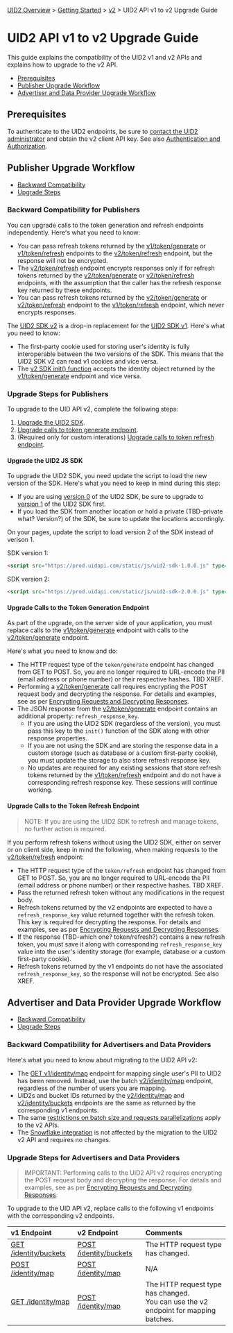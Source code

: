 [UID2 Overview](../../../README.md) > [Getting Started](../../README.md) > [v2](./README.md) > UID2 API v1 to v2 Upgrade Guide

# UID2 API v1 to v2 Upgrade Guide

This guide explains the compatibility of the UID2 v1 and v2 APIs and explains how to upgrade to the v2 API.

- [Prerequisites](#prerequisites)
- [Publisher Upgrade Workflow](#publisher-upgrade-workflow)
- [Advertiser and Data Provider Upgrade Workflow](#advertiser-and-data-provider-upgrade-workflow)

## Prerequisites

To authenticate to the UID2 endpoints, be sure to [contact the UID2 administrator](../README.md#contact-info) and obtain the v2 client API key. See also [Authentication and Authorization](./README.md#authentication-and-authorization).

## Publisher Upgrade Workflow

- [Backward Compatibility](#backward-compatibility-for-publishers)
- [Upgrade Steps](#upgrade-steps-for-publishers)

### Backward Compatibility for Publishers

You can upgrade calls to the token generation and refresh endpoints independently. Here's what you need to know:

 - You can pass refresh tokens returned by the [v1/token/generate](../v1/endpoints/get-token-generate.md) or [v1/token/refresh](../v1/endpoints/get-token-refresh.md) endpoints to the [v2/token/refresh](./endpoints/post-token-refresh.md) endpoint, but the response will not be encrypted.
 - The [v2/token/refresh](./endpoints/post-token-refresh.md) endpoint encrypts responses only if for refresh tokens returned by the [v2/token/generate](./endpoints/post-token-generate.md) or [v2/token/refresh](./endpoints/post-token-refresh.md) endpoints, with the assumption that the caller has the refresh response key returned by these endpoints.
 - You can pass refresh tokens returned by the [v2/token/generate](./endpoints/post-token-generate.md) or [v2/token/refresh](./endpoints/post-token-refresh.md) endpoint to the [v1/token/refresh](../v1/endpoints/get-token-refresh.md) endpoint, which never encrypts responses.

The [UID2 SDK v2](./sdks/client-side-identity.md) is a drop-in replacement for the [UID2 SDK v1](../v1/sdks/client-side-identity-v1.md). Here's what you need to know:
  - The first-party cookie used for storing user's identity is fully interoperable between the two versions of the SDK. This means that the UID2 SDK v2 can read v1 cookies and vice versa.
  - The [v2 SDK init() function](./sdks/client-side-identity.md#initopts-object-void) accepts the identity object returned by the [v1/token/generate](../v1/endpoints/get-token-generate.md) endpoint and vice versa.

### Upgrade Steps for Publishers

To upgrade to the UID API v2, complete the following steps:

1. [Upgrade the UID2 SDK](#upgrade-the-uid2-js-sdk).
1. [Upgrade calls to token generate endpoint](#upgrade-calls-to-the-token-generation-endpoint).
1. (Required only for custom interations) [Upgrade calls to token refresh endpoint](#upgrade-calls-to-the-token-refresh-endpoint).

#### Upgrade the UID2 JS SDK

To upgrade the UID2 SDK, you need update the script to load the new version of the SDK. Here's what you need to keep in mind during this step:

- If you are using [version 0](../v1/sdks/client-side-identity-v0.md) of the UID2 SDK, be sure to upgrade to [version 1](../v1/sdks/client-side-identity-v1.md#improvements-and-changes-from-version-0) of the UID2 SDK first.
- If you load the SDK from another location or hold a private (TBD-private what? Version?) of the SDK, be sure to update the locations accordingly.

On your pages, update the script to load version 2 of the SDK instead of verison 1.

SDK version 1:

```html
<script src="https://prod.uidapi.com/static/js/uid2-sdk-1.0.0.js" type="text/javascript"></script> 
```

SDK version 2:

```html
<script src="https://prod.uidapi.com/static/js/uid2-sdk-2.0.0.js" type="text/javascript"></script> 
```

#### Upgrade Calls to the Token Generation Endpoint

As part of the upgrade, on the server side of your application, you must replace calls to the [v1/token/generate](../v1/endpoints/get-token-generate.md) endpoint with calls to the [v2/token/generate](./endpoints/post-token-generate.md) endpoint. 

Here's what you need to know and do:

- The HTTP request type of the `token/generate` endpoint has changed from GET to POST. So, you are no longer required to URL-encode the PII (email address or phone number) or their respective hashes. TBD XREF.
- Performing a [v2/token/generate](./endpoints/post-token-generate.md) call requires encrypting the POST request body and decrypting the response. For details and examples, see as per [Encrypting Requests and Decrypting Responses](./encryption-decryption.md).
- The JSON response from the [v2/token/generate](./endpoints/post-token-generate.md) endpoint contains an additional property: `refresh_response_key`. 
  - If you are using the UID2 SDK (regardless of the version), you must pass this key to the `init()` function of the SDK along with other response properties. 
  - If you are not using the SDK and are storing the response data in a custom storage (such as database or a custom first-party cookie), you must update the storage to also store refresh response key. 
  - No updates are required for any existing sessions that store refresh tokens returned by the [v1/token/refresh](../v1/endpoints/get-token-refresh.md) endpoint and  do not have a corresponding refresh response key. These sessions will continue working.

#### Upgrade Calls to the Token Refresh Endpoint

>NOTE: If you are using the UID2 SDK to refresh and manage tokens, no further action is required. 

If you perform refresh tokens without using the UID2 SDK, either on server or on client side, keep in mind the following, when making requests to the [v2/token/refresh](./endpoints/post-token-refresh.md) endpoint:

 - The HTTP request type of the `token/refresh` endpoint has changed from GET to POST. So, you are no longer required to URL-encode the PII (email address or phone number) or their respective hashes. TBD XREF.
 - Pass the returned refresh token without any modifications in the request body.
 - Refresh tokens returned by the v2 endpoints are expected to have a `refresh_response_key` value returned together with the refresh token. This key is required for decrypting the response. For details and examples, see as per [Encrypting Requests and Decrypting Responses](./encryption-decryption.md). 
 - If the response (TBD-which one? token/refresh?) contains a new refresh token, you must save it along with corresponding `refresh_response_key` value into the user's identity storage (for example, database or a custom first-party cookie). 
 - Refresh tokens returned by the v1 endpoints do not have the associated `refresh_response_key`, so the response will not be encrypted. See also XREF.

## Advertiser and Data Provider Upgrade Workflow

- [Backward Compatibility](#backward-compatibility-for-advertisers-and-data-providers)
- [Upgrade Steps](#upgrade-steps-for-advertisers-and-data-providers)


### Backward Compatibility for Advertisers and Data Providers

Here's what you need to know about migrating to the UID2 API v2:

- The [GET v1/identity/map](../v1/endpoints/get-identity-map.md) endpoint for mapping single user's PII to UID2 has been removed. Instead, use the batch [v2/identity/map](./endpoints/post-identity-map.md) endpoint, regardless of the number of users you are mapping.
- UID2s and bucket IDs returned by the [v2/identity/map](./endpoints/post-identity-map.md) and [v2/identity/buckets](./endpoints/post-identity-buckets.md) endpoints are the same as returned by the corresponding v1 endpoints.
- The same [restrictions on batch size and requests parallelizations](./guides/advertiser-dataprovider-guide.md#should-i-store-large-volumes-of-email-address-or-email-address-hash-mappings) apply to the v2 APIs.
- The [Snowflake integration](./sdks/snowflake_integration.md) is not affected by the migration to the UID2 v2 API and requires no changes.

### Upgrade Steps for Advertisers and Data Providers

>IMPORTANT: Performing calls to the UID2 API v2 requires encrypting the POST request body and decrypting the response. For details and examples, see as per [Encrypting Requests and Decrypting Responses](./encryption-decryption.md).

To upgrade to the UID API v2, replace calls to the following v1 endpoints with the corresponding v2 endpoints.

| v1 Endpoint | v2 Endpoint | Comments |
| :--- |:--- |:--- |
|[GET /identity/buckets](../v1/endpoints/get-identity-buckets.md) | [POST /identity/buckets](./endpoints/post-identity-buckets.md) |The HTTP request type has changed. |
|[POST /identity/map](../v1/endpoints/post-identity-map.md) | [POST /identity/map](./endpoints/post-identity-map.md)|N/A |
|[GET /identity/map](../v1/endpoints/get-identity-map.md) |[POST /identity/map](./endpoints/post-identity-map.md) |The HTTP request type has changed.<br/>You can use the v2 endpoint for mapping batches. |


